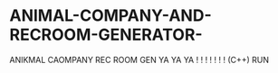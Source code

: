 # ANIMAL-COMPANY-AND-RECROOM-GENERATOR-
ANIKMAL CAOMPANY REC ROOM GEN YA YA YA ! ! ! ! ! ! !
(C++)
RUN 
